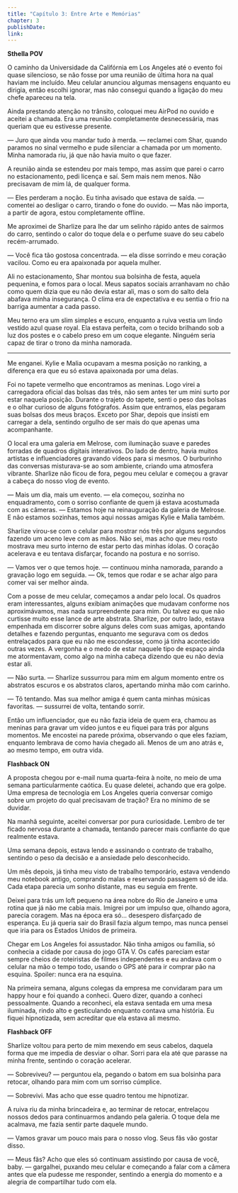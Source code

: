 ```yaml
---
title: "Capítulo 3: Entre Arte e Memórias"
chapter: 3
publishDate: 
link: 
---
```


**Sthella POV**

O caminho da Universidade da Califórnia em Los Angeles até o evento foi quase silencioso, se não fosse por uma reunião de última hora na qual haviam me incluído. Meu celular anunciou algumas mensagens enquanto eu dirigia, então escolhi ignorar, mas não consegui quando a ligação do meu chefe apareceu na tela.

Ainda prestando atenção no trânsito, coloquei meu AirPod no ouvido e aceitei a chamada. Era uma reunião completamente desnecessária, mas queriam que eu estivesse presente.

— Juro que ainda vou mandar tudo à merda. — reclamei com Shar, quando paramos no sinal vermelho e pude silenciar a chamada por um momento. Minha namorada riu, já que não havia muito o que fazer.

A reunião ainda se estendeu por mais tempo, mas assim que parei o carro no estacionamento, pedi licença e saí. Sem mais nem menos. Não precisavam de mim lá, de qualquer forma.

— Eles perderam a noção. Eu tinha avisado que estava de saída. — comentei ao desligar o carro, tirando o fone do ouvido. — Mas não importa, a partir de agora, estou completamente offline.

Me aproximei de Sharlize para lhe dar um selinho rápido antes de sairmos do carro, sentindo o calor do toque dela e o perfume suave do seu cabelo recém-arrumado.

— Você fica tão gostosa concentrada. — ela disse sorrindo e meu coração vacilou. Como eu era apaixonada por aquela mulher.

Ali no estacionamento, Shar montou sua bolsinha de festa, aquela pequenina, e fomos para o local. Meus sapatos sociais arranhavam no chão como quem dizia que eu não devia estar ali, mas o som do salto dela abafava minha insegurança. O clima era de expectativa e eu sentia o frio na barriga aumentar a cada passo.

Meu terno era um slim simples e escuro, enquanto a ruiva vestia um lindo vestido azul quase royal. Ela estava perfeita, com o tecido brilhando sob a luz dos postes e o cabelo preso em um coque elegante. Ninguém seria capaz de tirar o trono da minha namorada.

---

Me enganei. Kylie e Malia ocupavam a mesma posição no ranking, a diferença era que eu só estava apaixonada por uma delas.

Foi no tapete vermelho que encontramos as meninas. Logo virei a carregadora oficial das bolsas das três, não sem antes ter um mini surto por estar naquela posição. Durante o trajeto do tapete, senti o peso das bolsas e o olhar curioso de alguns fotógrafos. Assim que entramos, elas pegaram suas bolsas dos meus braços. Exceto por Shar, depois que insisti em carregar a dela, sentindo orgulho de ser mais do que apenas uma acompanhante.

O local era uma galeria em Melrose, com iluminação suave e paredes forradas de quadros digitais interativos. Do lado de dentro, havia muitos artistas e influenciadores gravando vídeos para si mesmos. O burburinho das conversas misturava-se ao som ambiente, criando uma atmosfera vibrante. Sharlize não ficou de fora, pegou meu celular e começou a gravar a cabeça do nosso vlog de evento.

— Mais um dia, mais um evento. — ela começou, sozinha no enquadramento, com o sorriso confiante de quem já estava acostumada com as câmeras. — Estamos hoje na reinauguração da galeria de Melrose. E não estamos sozinhas, temos aqui nossas amigas Kylie e Malia também.

Sharlize virou-se com o celular para mostrar nós três por alguns segundos fazendo um aceno leve com as mãos. Não sei, mas acho que meu rosto mostrava meu surto interno de estar perto das minhas ídolas. O coração acelerava e eu tentava disfarçar, focando na postura e no sorriso.

— Vamos ver o que temos hoje. — continuou minha namorada, parando a gravação logo em seguida. — Ok, temos que rodar e se achar algo para comer vai ser melhor ainda.

Com a posse de meu celular, começamos a andar pelo local. Os quadros eram interessantes, alguns exibiam animações que mudavam conforme nos aproximávamos, mas nada surpreendente para mim. Ou talvez eu que não curtisse muito esse lance de arte abstrata. Sharlize, por outro lado, estava empenhada em discorrer sobre alguns deles com suas amigas, apontando detalhes e fazendo perguntas, enquanto me segurava com os dedos entrelaçados para que eu não me escondesse, como já tinha acontecido outras vezes. A vergonha e o medo de estar naquele tipo de espaço ainda me atormentavam, como algo na minha cabeça dizendo que eu não devia estar ali.

— Não surta. — Sharlize sussurrou para mim em algum momento entre os abstratos escuros e os abstratos claros, apertando minha mão com carinho.

— Tô tentando. Mas sua melhor amiga é quem canta minhas músicas favoritas. — sussurrei de volta, tentando sorrir.

Então um influenciador, que eu não fazia ideia de quem era, chamou as meninas para gravar um vídeo juntos e eu fiquei para trás por alguns momentos. Me encostei na parede próxima, observando o que eles faziam, enquanto lembrava de como havia chegado ali. Menos de um ano atrás e, ao mesmo tempo, em outra vida.

**Flashback ON**

A proposta chegou por e-mail numa quarta-feira à noite, no meio de uma semana particularmente caótica. Eu quase deletei, achando que era golpe. Uma empresa de tecnologia em Los Angeles queria conversar comigo sobre um projeto do qual precisavam de tração? Era no mínimo de se duvidar.

Na manhã seguinte, aceitei conversar por pura curiosidade. Lembro de ter ficado nervosa durante a chamada, tentando parecer mais confiante do que realmente estava.

Uma semana depois, estava lendo e assinando o contrato de trabalho, sentindo o peso da decisão e a ansiedade pelo desconhecido.

Um mês depois, já tinha meu visto de trabalho temporário, estava vendendo meu notebook antigo, comprando malas e reservando passagem só de ida. Cada etapa parecia um sonho distante, mas eu seguia em frente.

Deixei para trás um loft pequeno na área nobre do Rio de Janeiro e uma rotina que já não me cabia mais. Imigrei por um impulso que, olhando agora, parecia coragem. Mas na época era só... desespero disfarçado de esperança. Eu já queria sair do Brasil fazia algum tempo, mas nunca pensei que iria para os Estados Unidos de primeira.

Chegar em Los Angeles foi assustador. Não tinha amigos ou família, só conhecia a cidade por causa do jogo GTA V. Os cafés pareciam estar sempre cheios de roteiristas de filmes independentes e eu andava com o celular na mão o tempo todo, usando o GPS até para ir comprar pão na esquina. Spoiler: nunca era na esquina.

Na primeira semana, alguns colegas da empresa me convidaram para um happy hour e foi quando a conheci. Quero dizer, quando a conheci pessoalmente. Quando a reconheci, ela estava sentada em uma mesa iluminada, rindo alto e gesticulando enquanto contava uma história. Eu fiquei hipnotizada, sem acreditar que ela estava ali mesmo.

**Flashback OFF**

Sharlize voltou para perto de mim mexendo em seus cabelos, daquela forma que me impedia de desviar o olhar. Sorri para ela até que parasse na minha frente, sentindo o coração acelerar.

— Sobreviveu? — perguntou ela, pegando o batom em sua bolsinha para retocar, olhando para mim com um sorriso cúmplice.

— Sobrevivi. Mas acho que esse quadro tentou me hipnotizar.

A ruiva riu da minha brincadeira e, ao terminar de retocar, entrelaçou nossos dedos para continuarmos andando pela galeria. O toque dela me acalmava, me fazia sentir parte daquele mundo.

— Vamos gravar um pouco mais para o nosso vlog. Seus fãs vão gostar disso.

— Meus fãs? Acho que eles só continuam assistindo por causa de você, baby. — gargalhei, puxando meu celular e começando a falar com a câmera antes que ela pudesse me responder, sentindo a energia do momento e a alegria de compartilhar tudo com ela.
